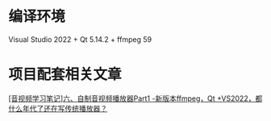 # 编译环境

Visual Studio 2022 + Qt 5.14.2 + ffmpeg 59

# 项目配套相关文章

[[音视频学习笔记]六、自制音视频播放器Part1 -新版本ffmpeg，Qt +VS2022，都什么年代了还在写传统播放器？](https://blog.csdn.net/Andius/article/details/136923005?spm=1001.2014.3001.5502)

